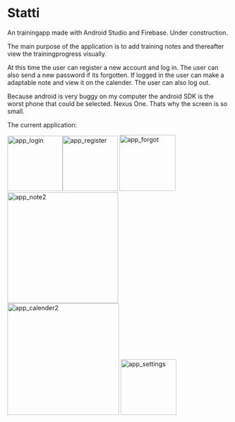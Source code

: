 # Statti
An trainingapp made with Android Studio and Firebase. Under construction.

The main purpose of the application is to add training notes and thereafter view the trainingprogress visually.

At this time the user can register a new account and log in. The user can also send a new password if its forgotten.
If logged in the user can make a adaptable note and view it on the calender. The user can also log out.

Because android is very buggy on my computer the android SDK is the worst phone that could be selected. Nexus One. Thats why the screen is so small.

The current application:


<img width="125" alt="app_login" src="https://user-images.githubusercontent.com/78786414/119404406-0bb46500-bce0-11eb-8280-8188e7284aa5.png"><img width="125" alt="app_register" src="https://user-images.githubusercontent.com/78786414/119404424-13740980-bce0-11eb-8b8f-1a5a7bd9ba54.png">
<img width="127" alt="app_forgot" src="https://user-images.githubusercontent.com/78786414/119404429-15d66380-bce0-11eb-8ae7-6cf0eb6bd337.png">
<img width="251" alt="app_note2" src="https://user-images.githubusercontent.com/78786414/119404449-1c64db00-bce0-11eb-84c0-b6a261067b5a.png">
<img width="253" alt="app_calender2" src="https://user-images.githubusercontent.com/78786414/119404458-1f5fcb80-bce0-11eb-9968-5664208a8f93.png">
<img width="126" alt="app_settings" src="https://user-images.githubusercontent.com/78786414/119404473-2555ac80-bce0-11eb-96fc-dfffa4da64ef.png">
